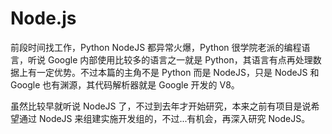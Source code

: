 # Node.js

前段时间找工作，Python NodeJS 都异常火爆，Python 很学院老派的编程语言，听说 Google 
内部使用比较多的语言之一就是 Python，其语言有点再处理数据上有一定优势。不过本篇的主角不是 Python 
而是 NodeJS，只是 NodeJS 和 Google 也有渊源，其代码解析器就是 Google 开发的 V8。

虽然比较早就听说 NodeJS 了，不过到去年才开始研究，本来之前有项目是说希望通过 NodeJS 
来组建实施开发组的，不过...有机会，再深入研究 NodeJS。
